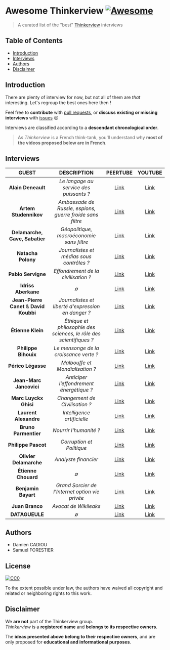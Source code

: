 # Awesome Thinkerview [![Awesome](https://awesome.re/badge.svg)](https://awesome.re)

> A curated list of the "best" [Thinkerview](https://thinkerview.com/) interviews

## Table of Contents

* [Introduction](#introduction)
* [Interviews](#interviews)
* [Authors](#authors)
* [Disclaimer](#disclaimer)

## Introduction

There are plenty of interview for now, but not all of them are _that_ interesting. Let's regroup the best ones here then !

Feel free to **contribute** with [pull requests](https://github.com/HorlogeSkynet/awesome-thinkerview/pulls), or **discuss existing or missing interviews** with [issues](https://github.com/HorlogeSkynet/awesome-thinkerview/issues/new) :wink:

Interviews are classified according to a **descendant chronological order**.

> As _Thinkerview_ is a French think-tank, you'll understand why **most of the videos proposed below are in French**.

## Interviews

| GUEST | DESCRIPTION | PEERTUBE | YOUTUBE |
| :---: | :---------: | :------: | :-----: |
| **Alain Deneault** | _Le langage au service des puissants ?_ | [Link](https://thinkerview.video/videos/watch/d5bf10ec-55c3-4ac8-aad9-6e4b492fe951) | [Link](https://www.youtube.com/watch?v=IBdj4Z0FtZU) |
| **Artem Studennikov** | _Ambassade de Russie, espions, guerre froide sans filtre_ | [Link](https://thinkerview.video/videos/watch/3de7ef38-b436-456c-a6fc-268c07a54f4d) | [Link](https://www.youtube.com/watch?v=-iiXPA6Ux2Q) |
| **Delamarche, Gave, Sabatier** | _Géopolitique, macroéconomie sans filtre_ | [Link](https://thinkerview.video/videos/watch/39851fcd-ac55-4c7c-993a-e878f91dcf68) | [Link](https://www.youtube.com/watch?v=oshQeyarrY8) |
| **Natacha Polony** | _Journalistes et médias sous contrôles ?_ | [Link](https://thinkerview.video/videos/watch/e878fe10-dd38-458d-b7e7-59a44148dc49) | [Link](https://www.youtube.com/watch?v=47mqPCR5dI8) |
| **Pablo Servigne** | _Effondrement de la civilisation ?_ | [Link](https://thinkerview.video/videos/watch/36f87fd2-3976-4c24-bd25-0e33ab5fdb7b) | [Link](https://www.youtube.com/watch?v=5xziAeW7l6w) |
| **Idriss Aberkane** | _∅_ | [Link](https://thinkerview.video/videos/watch/d7043e51-c931-44e2-9b26-f74c15fa9497) | [Link](https://www.youtube.com/watch?v=NrQ0dSusGrQ) |
| **Jean-Pierre Canet** & **David Koubbi** | _Journalistes et liberté d'expression en danger ?_ | [Link](https://thinkerview.video/videos/watch/c5546e88-3af9-46f8-8c2b-04e9d0bd3307) | [Link](https://www.youtube.com/watch?v=vYzP5544K20) |
| **Étienne Klein** | _Éthique et philosophie des sciences, le rôle des scientifiques ?_ | [Link](https://thinkerview.video/videos/watch/0bdbf2e5-8820-46d6-8447-214b3445fce6) | [Link](https://www.youtube.com/watch?v=KIwtT8cAAKI) |
| **Philippe Bihouix** | _Le mensonge de la croissance verte ?_ | [Link](https://thinkerview.video/videos/watch/0c8c66e9-f4ce-4cb3-946d-8d92a7072de1) | [Link](https://www.youtube.com/watch?v=Bx9S8gvNKkA) |
| **Périco Légasse** | _Malbouffe et Mondialisation ?_ | [Link](https://thinkerview.video/videos/watch/c1fb5cda-0137-4136-955a-2fc6f0995df6) | [Link](https://www.youtube.com/watch?v=5SkHrhxaFxE) |
| **Jean-Marc Jancovici** | _Anticiper l’effondrement énergétique ?_ | [Link](https://thinkerview.video/videos/watch/957988b6-1972-4661-a0f8-dff9bf34ef53) | [Link](https://www.youtube.com/watch?v=Fp6aJZQldFs) |
| **Marc Luyckx Ghisi** | _Changement de Civilisation ?_ | [Link](https://thinkerview.video/videos/watch/4d015bb2-1a0c-45c9-b059-0ce1d71d3b13) | [Link](https://www.youtube.com/watch?v=JDRzEdRQF5s) |
| **Laurent Alexandre** | _Intelligence artificielle_ | [Link](https://thinkerview.video/videos/watch/9de4317c-3696-493b-8f5f-b4ab1aa53985) | [Link](https://www.youtube.com/watch?v=QS951xiGGvI) |
| **Bruno Parmentier** | _Nourrir l'humanité ?_ | [Link](https://thinkerview.video/videos/watch/754b42cc-b4d8-4fc8-a29a-8ef9dff00de1) | [Link](https://www.youtube.com/watch?v=l9VGz9Lrt70) |
| **Philippe Pascot** | _Corruption et Politique_ | [Link](https://thinkerview.video/videos/watch/4511e6cd-770d-41c3-a5dc-e0647fc03ce0) | [Link](https://www.youtube.com/watch?v=nlZsdVgf8Ww) |
| **Olivier Delamarche** | _Analyste financier_ | [Link](https://thinkerview.video/videos/watch/66bf8961-9ea9-4194-82f8-68d2bf61d14f) | [Link](https://www.youtube.com/watch?v=W6xoUHRHkFc) |
| **Étienne Chouard** | _∅_ | [Link](https://thinkerview.video/videos/watch/f8fe3e5e-d2ef-487a-a89c-6cef53c0e652) | [Link](https://www.youtube.com/watch?v=DROqR_7EKvs) |
| **Benjamin Bayart** | _Grand Sorcier de l'Internet option vie privée_ | [Link](https://thinkerview.video/videos/watch/c2e47e17-806a-4b9d-a596-81e46de8ec32) | [Link](https://www.youtube.com/watch?v=VBsLSfPs2PE) |
| **Juan Branco** | _Avocat de Wikileaks_ | [Link](https://thinkerview.video/videos/watch/ba346955-5305-4f66-81b5-33a393347441) | [Link](https://youtube.com/watch?v=uBaAvHxdShw) |
| **DATAGUEULE** | _∅_ | [Link](https://thinkerview.video/videos/watch/b308b8d5-027e-4e19-bc42-18238f52c628) | [Link](https://www.youtube.com/watch?v=507HStKtw-I) |

## Authors

* Damien CADIOU
* Samuel FORESTIER

## License

[![CC0](http://mirrors.creativecommons.org/presskit/buttons/88x31/svg/cc-zero.svg)](http://creativecommons.org/publicdomain/zero/1.0)

To the extent possible under law, the authors have waived all copyright and
related or neighboring rights to this work.

## Disclaimer

We **are not** part of the Thinkerview group.  
_Thinkerview_ is a **registered name** and **belongs to its respective owners**.

The **ideas presented above belong to their respective owners**, and are only proposed for **educational and informational purposes**.
